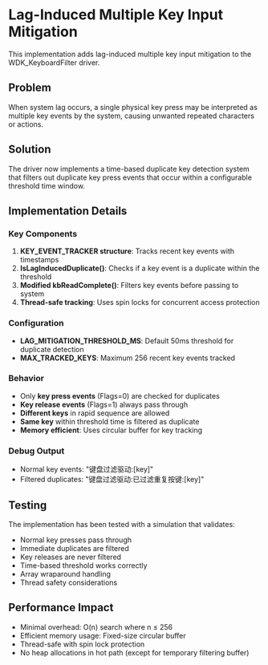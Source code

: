 # Lag-Induced Multiple Key Input Mitigation

This implementation adds lag-induced multiple key input mitigation to the WDK_KeyboardFilter driver.

## Problem
When system lag occurs, a single physical key press may be interpreted as multiple key events by the system, causing unwanted repeated characters or actions.

## Solution
The driver now implements a time-based duplicate key detection system that filters out duplicate key press events that occur within a configurable threshold time window.

## Implementation Details

### Key Components
1. **KEY_EVENT_TRACKER structure**: Tracks recent key events with timestamps
2. **IsLagInducedDuplicate()**: Checks if a key event is a duplicate within the threshold
3. **Modified kbReadComplete()**: Filters key events before passing to system
4. **Thread-safe tracking**: Uses spin locks for concurrent access protection

### Configuration
- **LAG_MITIGATION_THRESHOLD_MS**: Default 50ms threshold for duplicate detection
- **MAX_TRACKED_KEYS**: Maximum 256 recent key events tracked

### Behavior
- Only **key press events** (Flags=0) are checked for duplicates
- **Key release events** (Flags=1) always pass through
- **Different keys** in rapid sequence are allowed
- **Same key** within threshold time is filtered as duplicate
- **Memory efficient**: Uses circular buffer for key tracking

### Debug Output
- Normal key events: "键盘过滤驱动:[key]"
- Filtered duplicates: "键盘过滤驱动:已过滤重复按键:[key]"

## Testing
The implementation has been tested with a simulation that validates:
- Normal key presses pass through
- Immediate duplicates are filtered
- Key releases are never filtered
- Time-based threshold works correctly
- Array wraparound handling
- Thread safety considerations

## Performance Impact
- Minimal overhead: O(n) search where n ≤ 256
- Efficient memory usage: Fixed-size circular buffer
- Thread-safe with spin lock protection
- No heap allocations in hot path (except for temporary filtering buffer)